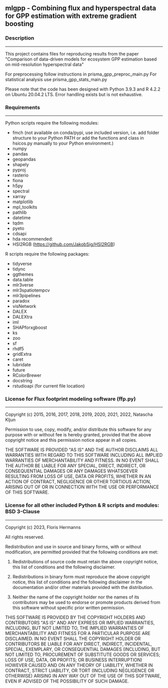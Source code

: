## mlgpp - Combining flux and hyperspectral data for GPP estimation with extreme gradient boosting

### Description
------------
This project contains files for reproducing results from the paper "Comparison of data-driven models for ecosystem GPP estimation
based on mid-resolution hyperspectral data"

For preprocessing follow instructions in prisma\_gpp\_preproc\_main.py
For statistical analysis use prisma\_gpp\_stats\_main.py

Please note that the code has been designed with Python 3.9.3 and R 4.2.2 on Ubuntu 20.04.2 LTS. Error handling exists but is not exhaustive.

### Requirements
------------

Python scripts require the following modules:

 * fmch (not available on conda/pypi, use included version, i.e. add folder structure to your Python PATH or add the functions and class in hsicos.py manually to your Python environment.)
 * numpy
 * pandas
 * geopandas
 * shapely
 * pyproj
 * rasterio
 * fiona
 * h5py
 * spectral
 * xarray
 * matplotlib
 * mpl_toolkits
 * pathlib
 * datetime
 * tqdm
 * pyeto
 * cdsapi
 * hda
recommended:
 * HSI2RGB (https://github.com/JakobSig/HSI2RGB)

R scripts require the following packages:

 * tidyverse
 * tidync
 * ggthemes
 * data.table
 * mlr3verse
 * mlr3spatiotempcv
 * mlr3pipelines
 * paradox
 * visNetwork
 * DALEX
 * DALEXtra
 * iml
 * SHAPforxgboost
 * ks
 * zoo
 * sf
 * rhdf5
 * gridExtra 
 * caret
 * lubridate
 * future
 * RColorBrewer
 * docstring
 * rstudioapi (for current file location)

### License for Flux footprint modeling software (ffp.py)
------------
Copyright (c) 2015, 2016, 2017, 2018, 2019, 2020, 2021, 2022, Natascha Kljun

Permission to use, copy, modify, and/or distribute this software for any purpose with or without fee is hereby granted, provided that the above copyright notice and this permission notice appear in all copies.

THE SOFTWARE IS PROVIDED "AS IS" AND THE AUTHOR DISCLAIMS ALL WARRANTIES WITH REGARD TO THIS SOFTWARE INCLUDING ALL IMPLIED WARRANTIES OF MERCHANTABILITY AND FITNESS. IN NO EVENT SHALL THE AUTHOR BE LIABLE FOR ANY SPECIAL, DIRECT, INDIRECT, OR CONSEQUENTIAL DAMAGES OR ANY DAMAGES WHATSOEVER RESULTING FROM LOSS OF USE, DATA OR PROFITS, WHETHER IN AN ACTION OF CONTRACT, NEGLIGENCE OR OTHER TORTIOUS ACTION, ARISING OUT OF OR IN CONNECTION WITH THE USE OR PERFORMANCE OF THIS SOFTWARE. 

### License for all other included Python & R scripts and modules: BSD 3-Clause
------------
Copyright (c) 2023, Floris Hermanns

All rights reserved.

Redistribution and use in source and binary forms, with or without
modification, are permitted provided that the following conditions are met:

1. Redistributions of source code must retain the above copyright notice, this
   list of conditions and the following disclaimer.

2. Redistributions in binary form must reproduce the above copyright notice,
   this list of conditions and the following disclaimer in the documentation
   and/or other materials provided with the distribution.

3. Neither the name of the copyright holder nor the names of its
   contributors may be used to endorse or promote products derived from
   this software without specific prior written permission.

THIS SOFTWARE IS PROVIDED BY THE COPYRIGHT HOLDERS AND CONTRIBUTORS "AS IS"
AND ANY EXPRESS OR IMPLIED WARRANTIES, INCLUDING, BUT NOT LIMITED TO, THE
IMPLIED WARRANTIES OF MERCHANTABILITY AND FITNESS FOR A PARTICULAR PURPOSE ARE
DISCLAIMED. IN NO EVENT SHALL THE COPYRIGHT HOLDER OR CONTRIBUTORS BE LIABLE
FOR ANY DIRECT, INDIRECT, INCIDENTAL, SPECIAL, EXEMPLARY, OR CONSEQUENTIAL
DAMAGES (INCLUDING, BUT NOT LIMITED TO, PROCUREMENT OF SUBSTITUTE GOODS OR
SERVICES; LOSS OF USE, DATA, OR PROFITS; OR BUSINESS INTERRUPTION) HOWEVER
CAUSED AND ON ANY THEORY OF LIABILITY, WHETHER IN CONTRACT, STRICT LIABILITY,
OR TORT (INCLUDING NEGLIGENCE OR OTHERWISE) ARISING IN ANY WAY OUT OF THE USE
OF THIS SOFTWARE, EVEN IF ADVISED OF THE POSSIBILITY OF SUCH DAMAGE.

